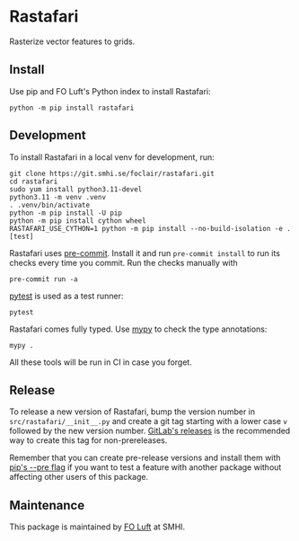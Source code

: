 # Rastafari

Rasterize vector features to grids.


## Install

Use pip and FO Luft's Python index to install Rastafari:

```console
python -m pip install rastafari
```


## Development

To install Rastafari in a local venv for development, run:
```console
git clone https://git.smhi.se/foclair/rastafari.git
cd rastafari
sudo yum install python3.11-devel
python3.11 -m venv .venv
. .venv/bin/activate
python -m pip install -U pip
python -m pip install cython wheel
RASTAFARI_USE_CYTHON=1 python -m pip install --no-build-isolation -e .[test]
```

Rastafari uses [pre-commit][].  Install it and run `pre-commit
install` to run its checks every time you commit.  Run the checks
manually with

```console
pre-commit run -a
```

[pytest][] is used as a test runner:

```console
pytest
```

Rastafari comes fully typed.  Use [mypy][] to check the type annotations:

```console
mypy .
```

All these tools will be run in CI in case you forget.

[mypy]: https://www.mypy-lang.org/
[pre-commit]: https://pre-commit.com/
[pytest]: https://pytest.org/
[pip-tools]: https://github.com/jazzband/pip-tools/


## Release

To release a new version of Rastafari, bump the version number in
`src/rastafari/__init__.py` and create a git tag starting with a lower
case `v` followed by the new version number.  [GitLab's
releases][gitlab-release] is the recommended way to create this tag
for non-prereleases.

Remember that you can create pre-release versions and install them
with [pip's --pre flag][pip-pre] if you want to test a feature with
another package without affecting other users of this package.

[gitlab-release]: https://git.smhi.se/foclair/rastafari/-/releases
[pip-pre]: https://pip.pypa.io/en/stable/cli/pip_install/#pre-release-versions


## Maintenance

This package is maintained by [FO Luft][] at SMHI.

[FO Luft]: mailto:foluftadmin@smhi.se
